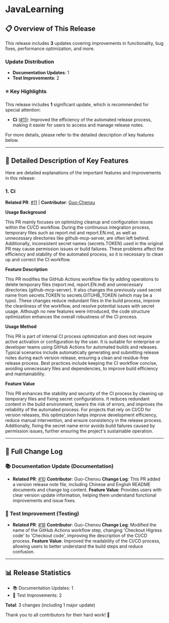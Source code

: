 # JavaLearning


## 📋 Overview of This Release

This release includes **3** updates covering improvements in functionality, bug fixes, performance optimization, and more.

### Update Distribution

- **Documentation Updates**: 1
- **Test Improvements**: 2

### ⭐ Key Highlights

This release includes **1** significant update, which is recommended for special attention:

- **Ci** ([#11](https://github.com/Guo-Chenxu/JavaLearning/pull/11)): Improved the efficiency of the automated release process, making it easier for users to access and manage release notes.

For more details, please refer to the detailed description of key features below.

---

## 🌟 Detailed Description of Key Features

Here are detailed explanations of the important features and improvements in this release:

### 1. Ci

**Related PR**: [#11](https://github.com/Guo-Chenxu/JavaLearning/pull/11) | **Contributor**: [Guo-Chenxu](https://github.com/Guo-Chenxu)

**Usage Background**

This PR mainly focuses on optimizing cleanup and configuration issues within the CI/CD workflow. During the continuous integration process, temporary files such as report.md and report.EN.md, as well as unnecessary directories like github-mcp-server, are often left behind. Additionally, inconsistent secret names (secrets.TOKEN) used in the original PR may cause permission issues or build failures. These problems affect the efficiency and stability of the automated process, so it is necessary to clean up and correct the CI workflow.

**Feature Description**

This PR modifies the GitHub Actions workflow file by adding operations to delete temporary files (report.md, report.EN.md) and unnecessary directories (github-mcp-server). It also changes the previously used secret name from secrets.TOKEN to secrets.GITUHB_TOKEN (which may be a typo). These changes reduce redundant files in the build process, improve the cleanliness of the workflow, and resolve potential issues with secret usage. Although no new features were introduced, the code structure optimization enhances the overall robustness of the CI process.

**Usage Method**

This PR is part of internal CI process optimization and does not require active activation or configuration by the user. It is suitable for enterprise or developer teams using GitHub Actions for automated builds and releases. Typical scenarios include automatically generating and submitting release notes during each version release, ensuring a clean and residue-free release process. Best practices include keeping the CI workflow concise, avoiding unnecessary files and dependencies, to improve build efficiency and maintainability.

**Feature Value**

This PR enhances the stability and security of the CI process by cleaning up temporary files and fixing secret configurations. It reduces redundant content in the build environment, lowers the risk of errors, and improves the reliability of the automated process. For projects that rely on CI/CD for version releases, this optimization helps improve development efficiency, reduce manual intervention, and ensure consistency in the release process. Additionally, fixing the secret name error avoids build failures caused by permission issues, further ensuring the project's sustainable operation.

---

## 📝 Full Change Log

### 📚 Documentation Update (Documentation)

- **Related PR**: [#10](https://github.com/Guo-Chenxu/JavaLearning/pull/10)
  **Contributor**: Guo-Chenxu
  **Change Log**: This PR added a version release note file, including Chinese and English README documents and change log content.
  **Feature Value**: Provides users with clear version update information, helping them understand functional improvements and issue fixes.

### 🧪 Test Improvement (Testing)

- **Related PR**: [#18](https://github.com/Guo-Chenxu/JavaLearning/pull/18)
  **Contributor**: Guo-Chenxu
  **Change Log**: Modified the name of the GitHub Actions workflow step, changing 'Checkout Higress code' to 'Checkout code', improving the description of the CI/CD process.
  **Feature Value**: Improved the readability of the CI/CD process, allowing users to better understand the build steps and reduce confusion.

---

## 📊 Release Statistics

- 📚 Documentation Updates: 1
- 🧪 Test Improvements: 2

**Total**: 3 changes (including 1 major update)

Thank you to all contributors for their hard work! 🎉